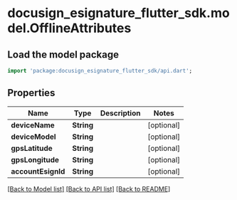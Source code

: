 # docusign_esignature_flutter_sdk.model.OfflineAttributes

## Load the model package
```dart
import 'package:docusign_esignature_flutter_sdk/api.dart';
```

## Properties
Name | Type | Description | Notes
------------ | ------------- | ------------- | -------------
**deviceName** | **String** |  | [optional] 
**deviceModel** | **String** |  | [optional] 
**gpsLatitude** | **String** |  | [optional] 
**gpsLongitude** | **String** |  | [optional] 
**accountEsignId** | **String** |  | [optional] 

[[Back to Model list]](../README.md#documentation-for-models) [[Back to API list]](../README.md#documentation-for-api-endpoints) [[Back to README]](../README.md)


